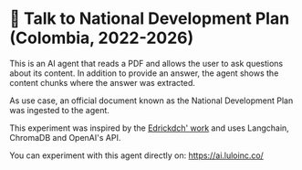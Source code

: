 # 💬 Talk to National Development Plan (Colombia, 2022-2026)

This is an AI agent that reads a PDF and allows the user to ask questions about its content. In addition to provide an answer, the agent shows the content chunks where the answer was extracted.

As use case, an official document known as the National Development Plan was ingested to the agent.

This experiment was inspired by the [Edrickdch' work](https://github.com/edrickdch/chat-pdf) and uses Langchain, ChromaDB and OpenAI's API.

You can experiment with this agent directly on: https://ai.luloinc.co/
